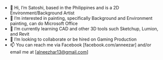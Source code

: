 - 👋 Hi, I’m Satoshi, based in the Philippines and is a 2D Environment/Background Artist
- 👀 I’m interested in painting, specifically Background and Environment painting, can do Microsoft Office
- 🌱 I’m currently learning CAD and other 3D tools such Sketchup, Lumion, and Revit
- 💞️ I’m looking to collaborate or be hired on Gaming Production
- 📫 You can reach me via Facebook [facebook.com/anneezar] and/or email me at [alneezhar13@gmail.com]

<!---
satoshyt/satoshyt is a ✨ special ✨ repository because its `README.md` (this file) appears on your GitHub profile.
You can click the Preview link to take a look at your changes.
--->
